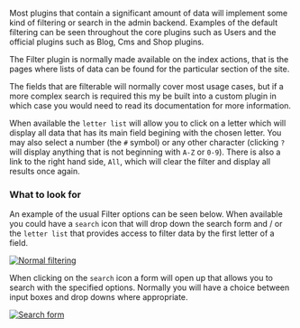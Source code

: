 Most plugins that contain a significant amount of data will implement some kind of filtering or search in the admin backend. Examples of the default filtering can be seen throughout the core plugins such as Users and the official plugins such as Blog, Cms and Shop plugins.

The Filter plugin is normally made available on the index actions, that is the pages where lists of data can be found for the particular section of the site.

The fields that are filterable will normally cover most usage cases, but if a more complex search is required this my be built into a custom plugin in which case you would need to read its documentation for more information.

When available the `letter list` will allow you to click on a letter which will display all data that has its main field begining with the chosen letter. You may also select a number (the `#` symbol) or any other character (clicking `?` will display anything that is not beginning with `A-Z` or `0-9`). There is also a link to the right hand side, `All`, which will clear the filter and display all results once again.

### What to look for

An example of the usual Filter options can be seen below. When available you could have a `search` icon that will drop down the search form and / or the `letter list` that provides access to filter data by the first letter of a field. 

[![](http://assets.infinitas-cms.org/docs/Core/Filter/filter-frontend.png "Normal filtering")](http://assets.infinitas-cms.org/docs/Core/Filter/filter-frontend.png)

When clicking on the `search` icon a form will open up that allows you to search with the specified options. Normally you will have a choice between input boxes and drop downs where appropriate.

[![](http://assets.infinitas-cms.org/docs/Core/Filter/search-form-frontend.png "Search form")](http://assets.infinitas-cms.org/docs/Core/Filter/search-form-frontend.png)